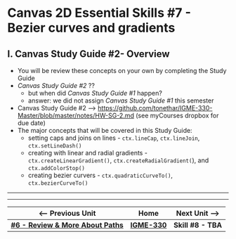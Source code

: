 # Canvas 2D Essential Skills #7 - Bezier curves and gradients

## I. Canvas Study Guide #2-  Overview
- You will be review these concepts on your own by completing the Study Guide
- *Canvas Study Guide #2* ??
  - but when did *Canvas Study Guide #1* happen? 
  - answer:  we did not assign *Canvas Study Guide #1* this semester
- Canvas Study Guide #2 --> https://github.com/tonethar/IGME-330-Master/blob/master/notes/HW-SG-2.md (see myCourses dropbox for due date)
- The major concepts that will be covered in this Study Guide:
  - setting caps and joins on lines - `ctx.lineCap`, `ctx.lineJoin`, `ctx.setLineDash()`
  - creating with linear and radial gradients - `ctx.createLinearGradient()`, `ctx.createRadialGradient(`), and `ctx.addColorStop()`
  - creating bezier curvers - `ctx.quadraticCurveTo()`, `ctx.bezierCurveTo()`


<hr><hr>

| <-- Previous Unit | Home | Next Unit -->
| --- | --- | --- 
|  [**#6 - Review & More About Paths**](6-review-and-more-about-paths.md) |  [**IGME-330**](../README.md) | **Skill #8 - TBA**
